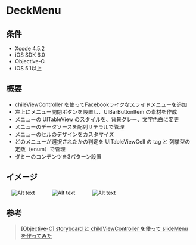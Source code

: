 DeckMenu
====================

条件
---------------
 * Xcode 4.5.2
 * iOS SDK 6.0
 * Objective-C
 * iOS 5.1以上

概要
---------------
 * chileViewController を使ってFacebookライクなスライドメニューを追加
 * 左上にメニュー開閉ボタンを設置し、UIBarButtonItem の素材を作成
 * メニューの UITableView のスタイルを、背景グレー、文字色白に変更
 * メニューのデータソースを配列リテラルで管理
 * メニューのセルのデザインをカスタマイズ
 * どのメニューが選択されたかの判定を UITableViewCell の tag と 列挙型の定数（enum）で管理
 * ダミーのコンテンツを3パターン設置

イメージ
---------------
　![Alt text](https://raw.github.com/syake/UITableView-Examples/master/DeckMenu/assets/capture_01.png)　　
　![Alt text](https://raw.github.com/syake/UITableView-Examples/master/DeckMenu/assets/capture_02.png)　　
　![Alt text](https://raw.github.com/syake/UITableView-Examples/master/DeckMenu/assets/capture_03.png)

参考
---------------
 > [[Objective-C] storyboard と childViewController を使って slideMenu を作ってみた](http://tamotamago.com/?p=405 "[Objective-C] storyboard と childViewController を使って slideMenu を作ってみた")

